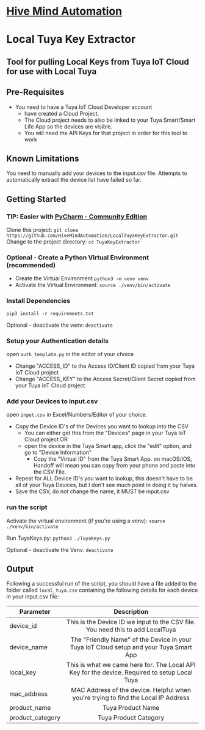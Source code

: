 # [Hive Mind Automation](https://hivemindautomation.com.au)
# Local Tuya Key Extractor

## Tool for pulling Local Keys from Tuya IoT Cloud for use with Local Tuya

## Pre-Requisites

- You need to have a Tuya IoT Cloud Developer account
  - have created a Cloud Project.
  - The Cloud project needs to also be linked to your Tuya Smart/Smart Life App so the devices are visible.
  - You will need the API Keys for that project in order for this tool to work

## Known Limitations
You need to manually add your devices to the input.csv file.
Attempts to automatically extract the device list have failed so far.

## Getting Started

### TIP: Easier with [PyCharm - Community Edition](https://www.jetbrains.com/pycharm/)

Clone this project: `git clone https://github.com/HiveMindAutomation/LocalTuyaKeyExtractor.git`  
Change to the project directory: `cd TuyaKeyExtractor`

### Optional - Create a Python Virtual Environment (recommended)
- Create the Virtual Environment
`python3 -m venv venv`  
- Activate the Virtual Environment:
`source ./venv/bin/activate`

### Install Dependencies
`pip3 install -r requirements.txt`  

Optional - deactivate the venv: `deactivate`

### Setup your Authentication details
open `auth_template.py` in the editor of your choice 
- Change "ACCESS_ID" to the Access ID/Client ID copied from your Tuya IoT Cloud project
- Change "ACCESS_KEY" to the Access Secret/Client Secret copied from your Tuya IoT Cloud project

### Add your Devices to input.csv
open `input.csv` in Excel/Numbers/Editor of your choice.
- Copy the Device ID's of the Devices you want to lookup into the CSV
  - You can either get this from the "Devices" page in your Tuya IoT Cloud project OR
  - open the device in the Tuya Smart app, click the "edit" option, and go to "Device Information"
    - Copy the "Virtual ID" from the Tuya Smart App. on macOS/iOS, Handoff will mean you can copy from your phone and paste into the CSV File.
- Repeat for ALL Device ID's you want to lookup, this doesn't have to be all of your Tuya Devices, but I don't see much point in doing it by halves.
- Save the CSV, do not change the name, it MUST be input.csv

### run the script

Activate the virtual environment (if you're using a venv):
`source ./venv/bin/activate`

Run TuyaKeys.py: `python3 ./TuyaKeys.py`

Optional - deactivate the Venv: `deactivate`

## Output

Following a successful run of the script, you should have a file added to the folder called `local_tuya.csv`
containing the following details for each device in your input.csv file:

| Parameter        |                                          Description                                          |
|------------------|:---------------------------------------------------------------------------------------------:|
| device_id        |        This is the Device ID we input to the CSV file. You need this to add LocalTuya         |
| device_name      |    The "Friendly Name" of the Device in your Tuya IoT Cloud setup and your Tuya Smart App     |
| local_key        | This is what we came here for. The Local API Key for the device. Required to setup Local Tuya |
| mac_address      |      MAC Address of the device. Helpful when you're trying to find the Local IP Address       |
| product_name     |                                       Tuya Product Name                                       |
| product_category |                                     Tuya Product Category                                     |
